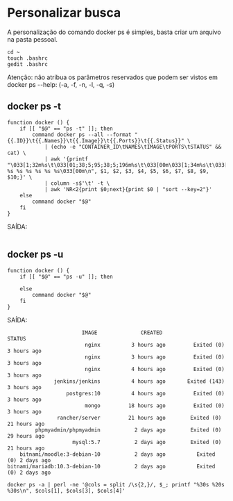 # Personalizar busca
A personalização do comando docker ps é simples, basta criar um arquivo na pasta pessoal.<br>
```
cd ~
touch .bashrc
gedit .bashrc
```
Atenção: não atribua os parâmetros reservados que podem ser vistos em docker ps --help: (-a, -f, -n, -l, -q, -s)<br>

## docker ps -t
```
function docker () {
    if [[ "$@" == "ps -t" ]]; then
        command docker ps --all --format "{{.ID}}\t{{.Names}}\t{{.Image}}\t{{.Ports}}\t{{.Status}}" \
            | (echo -e "CONTAINER_ID\tNAMES\tIMAGE\tPORTS\tSTATUS" && cat) \
            | awk '{printf "\033[1;32m%s\t\033[01;38;5;95;38;5;196m%s\t\033[00m\033[1;34m%s\t\033[01;90m%s %s %s %s %s %s %s\033[00m\n", $1, $2, $3, $4, $5, $6, $7, $8, $9, $10;}' \
            | column -s$'\t' -t \
            | awk 'NR<2{print $0;next}{print $0 | "sort --key=2"}'
    else
        command docker "$@"
    fi
}
```
SAÍDA:<br>
```

```

## docker ps -u
```
function docker () {
    if [[ "$@" == "ps -u" ]]; then
        
    else
        command docker "$@"
    fi
}
```
SAÍDA:<br>
```
                        IMAGE              CREATED                         STATUS
                         nginx          3 hours ago         Exited (0) 3 hours ago
                         nginx          3 hours ago         Exited (0) 3 hours ago
                         nginx          4 hours ago         Exited (0) 3 hours ago
               jenkins/jenkins          4 hours ago       Exited (143) 3 hours ago
                   postgres:10          4 hours ago         Exited (0) 3 hours ago
                         mongo         18 hours ago         Exited (0) 3 hours ago
                rancher/server         21 hours ago        Exited (0) 21 hours ago
         phpmyadmin/phpmyadmin           2 days ago        Exited (0) 29 hours ago
                     mysql:5.7           2 days ago        Exited (0) 21 hours ago
    bitnami/moodle:3-debian-10           2 days ago          Exited (0) 2 days ago
bitnami/mariadb:10.3-debian-10           2 days ago          Exited (0) 2 days ago
```



```
docker ps -a | perl -ne '@cols = split /\s{2,}/, $_; printf "%30s %20s %30s\n", $cols[1], $cols[3], $cols[4]'
```

